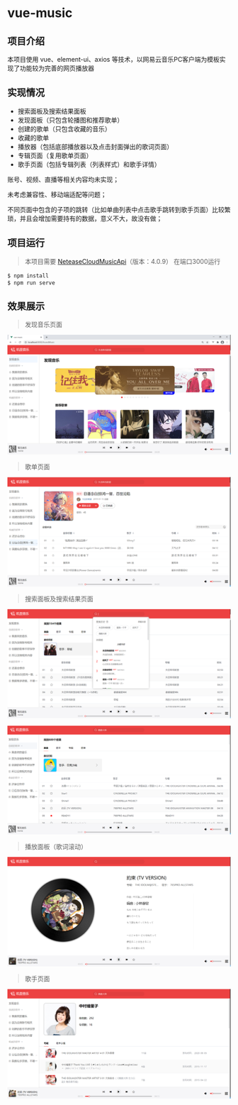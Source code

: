 # vue-music

## 项目介绍
本项目使用 vue、element-ui、axios 等技术，以网易云音乐PC客户端为模板实现了功能较为完善的网页播放器

## 实现情况
- 搜索面板及搜索结果面板
- 发现面板（只包含轮播图和推荐歌单）
- 创建的歌单（只包含收藏的音乐）
- 收藏的歌单
- 播放器（包括底部播放器以及点击封面弹出的歌词页面）
- 专辑页面（复用歌单页面）
- 歌手页面（包括专辑列表（列表样式）和歌手详情）

账号、视频、直播等相关内容均未实现；

未考虑兼容性、移动端适配等问题；

不同页面中包含的子项的跳转（比如单曲列表中点击歌手跳转到歌手页面）比较繁琐，并且会增加需要持有的数据，意义不大，故没有做；

## 项目运行
> 本项目需要 [NeteaseCloudMusicApi](https://github.com/Binaryify/NeteaseCloudMusicApi)（版本：4.0.9） 在端口3000运行
```
$ npm install
$ npm run serve
```

## 效果展示
> 发现音乐页面

![1.png](./pic/1.png)

> 歌单页面

![2.png](./pic/2.png)

> 搜索面板及搜索结果页面

![6.png](./pic/6.png)

![3.png](./pic/3.png)

> 播放面板（歌词滚动）

![4.png](./pic/4.png)

> 歌手页面

![5.png](./pic/5.png)